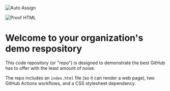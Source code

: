 ![Auto Assign](https://github.com/CodeJam-testing/demo-repository/actions/workflows/auto-assign.yml/badge.svg)

![Proof HTML](https://github.com/CodeJam-testing/demo-repository/actions/workflows/proof-html.yml/badge.svg)

# Welcome to your organization's demo respository
This code repository (or "repo") is designed to demonstrate the best GitHub has to offer with the least amount of noise.

The repo includes an `index.html` file (so it can render a web page), two GitHub Actions workflows, and a CSS stylesheet dependency.
